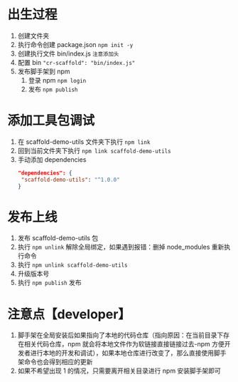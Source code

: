 # 出生过程

1. 创建文件夹
2. 执行命令创建 package.json `npm init -y`
3. 创建执行文件 bin/index.js `注意添加头`
4. 配置 bin `"cr-scaffold": "bin/index.js"`
5. 发布脚手架到 npm
   1. 登录 npm `npm login`
   2. 发布 `npm publish`

# 添加工具包调试

1. 在 scaffold-demo-utils 文件夹下执行 `npm link`
2. 回到当前文件夹下执行 `npm link scaffold-demo-utils`
3. 手动添加 dependencies
   ```json
   "dependencies": {
    "scaffold-demo-utils": "^1.0.0"
   }
   ```

# 发布上线

1. 发布 scaffold-demo-utils 包
2. 执行 `npm unlink` 解除全局绑定，如果遇到报错：删掉 node_modules 重新执行命令
3. 执行 `npm unlink scaffold-demo-utils`
4. 升级版本号
5. 执行 `npm publish` 发布

# 注意点【developer】

1. 脚手架在全局安装后如果指向了本地的代码仓库（指向原因：在当前目录下存在相关代码仓库，npm 就会将本地文件作为软链接直接链接过去-npm 方便开发者进行本地的开发和调试），如果本地仓库进行改变了，那么直接使用脚手架命令也会得到相应的更新
2. 如果不希望出现 1 的情况，只需要离开相关目录进行 npm 安装脚手架即可
